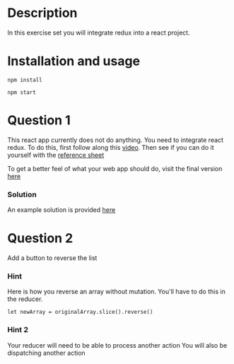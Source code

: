 # Description
In this exercise set you will integrate redux into a react project.

# Installation and usage
`npm install`

`npm start`

# Question 1
This react app currently does not do anything. You need to integrate react redux. To do this, first follow along this [video](https://youtu.be/NTSIFinXOs8). Then see if you can do it yourself with the [reference sheet](/reference/README.md)

To get a better feel of what your web app should do, visit the final version [here](http://spiritual-dolls.surge.sh)

### Solution

An example solution is provided [here](/solutions/2_todo-list)

# Question 2
Add a button to reverse the list

### Hint
Here is how you reverse an array without mutation. You'll have to do this in the reducer.

`let newArray = originalArray.slice().reverse()`

### Hint 2
Your reducer will need to be able to process another action
You will also be dispatching another action

